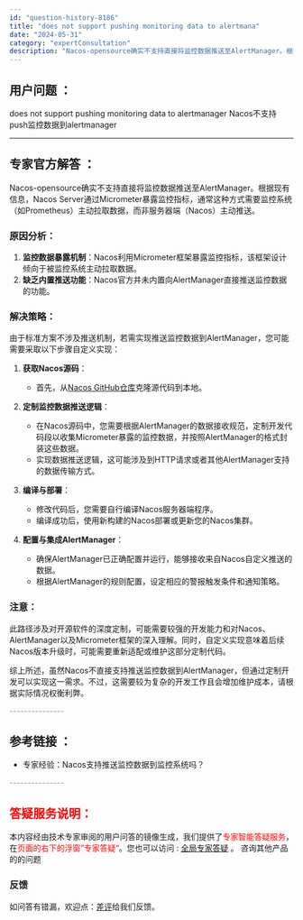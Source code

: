 ```yaml
---
id: "question-history-8186"
title: "does not support pushing monitoring data to alertmana"
date: "2024-05-31"
category: "expertConsultation"
description: "Nacos-opensource确实不支持直接将监控数据推送至AlertManager。根据现有信息，Nacos Server通过Micrometer暴露监控指标，通常这种方式需要监控系统（如Prometheus）主动拉取数据，而非服务器端（Nacos）主动推送。### 原因分析：1. **监控数据"
---
```


## 用户问题 ： 
 does not support pushing monitoring data to alertmanager Nacos不支持push监控数据到alertmanager  

---------------
## 专家官方解答 ：

Nacos-opensource确实不支持直接将监控数据推送至AlertManager。根据现有信息，Nacos Server通过Micrometer暴露监控指标，通常这种方式需要监控系统（如Prometheus）主动拉取数据，而非服务器端（Nacos）主动推送。

### 原因分析：
1. **监控数据暴露机制**：Nacos利用Micrometer框架暴露监控指标，该框架设计倾向于被监控系统主动拉取数据。
2. **缺乏内置推送功能**：Nacos官方并未内置向AlertManager直接推送监控数据的功能。

### 解决策略：
由于标准方案不涉及推送机制，若需实现推送监控数据到AlertManager，您可能需要采取以下步骤自定义实现：

1. **获取Nacos源码**：
   - 首先，从[Nacos GitHub仓库](https://github.com/alibaba/nacos)克隆源代码到本地。

2. **定制监控数据推送逻辑**：
   - 在Nacos源码中，您需要根据AlertManager的数据接收规范，定制开发代码段以收集Micrometer暴露的监控数据，并按照AlertManager的格式封装这些数据。
   - 实现数据推送逻辑，这可能涉及到HTTP请求或者其他AlertManager支持的数据传输方式。

3. **编译与部署**：
   - 修改代码后，您需要自行编译Nacos服务器端程序。
   - 编译成功后，使用新构建的Nacos部署或更新您的Nacos集群。

4. **配置与集成AlertManager**：
   - 确保AlertManager已正确配置并运行，能够接收来自Nacos自定义推送的数据。
   - 根据AlertManager的规则配置，设定相应的警报触发条件和通知策略。

### 注意：
此路径涉及对开源软件的深度定制，可能需要较强的开发能力和对Nacos、AlertManager以及Micrometer框架的深入理解。同时，自定义实现意味着后续Nacos版本升级时，可能需要重新适配或维护这部分定制代码。

综上所述，虽然Nacos不直接支持推送监控数据到AlertManager，但通过定制开发可以实现这一需求。不过，这需要较为复杂的开发工作且会增加维护成本，请根据实际情况权衡利弊。


<font color="#949494">---------------</font> 


## 参考链接 ：

* 专家经验：Nacos支持推送监控数据到监控系统吗？ 


 <font color="#949494">---------------</font> 
 


## <font color="#FF0000">答疑服务说明：</font> 

本内容经由技术专家审阅的用户问答的镜像生成，我们提供了<font color="#FF0000">专家智能答疑服务</font>，在<font color="#FF0000">页面的右下的浮窗”专家答疑“</font>。您也可以访问 : [全局专家答疑](https://answer.opensource.alibaba.com/docs/intro) 。 咨询其他产品的的问题

### 反馈
如问答有错漏，欢迎点：[差评](https://ai.nacos.io/user/feedbackByEnhancerGradePOJOID?enhancerGradePOJOId=14859)给我们反馈。
